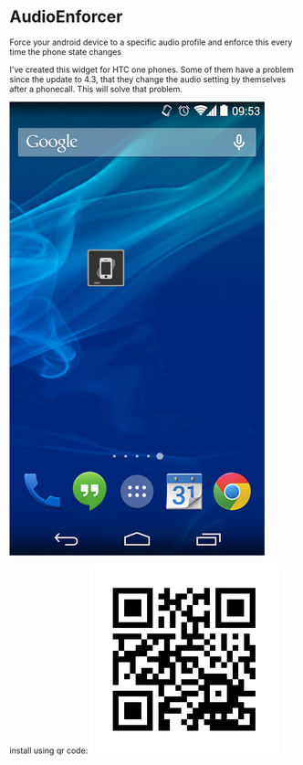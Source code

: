 AudioEnforcer
=============

Force your android device to a specific audio profile and enforce this every time the phone state changes

I've created this widget for HTC one phones. Some of them have a problem since the update to 4.3, that they change the audio setting by themselves after a phonecall. This will solve that problem.

![alt tag](https://github.com/bertyhell/AudioEnforcer/raw/master/screenshot.png)

install using qr code:
![alt tag](https://github.com/bertyhell/AudioEnforcer/raw/master/qr.jpg)
